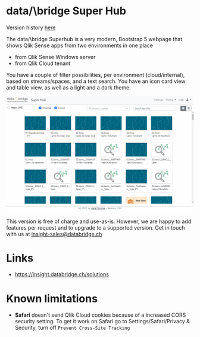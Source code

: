 # data/\bridge Super Hub

Version history [here](./version-history.csv)

The data/\bridge Superhub is a very modern, Bootstrap 5 webpage that shows Qlik Sense apps from two environments in one place

- from Qlik Sense Windows server
- from Qlik Cloud tenant

You have a couple of filter possibilities, per environment (cloud/internal), based on streams/spaces, and a text search. You have an icon card view
and table view, as well as a light and a dark theme.

 ![screenshot](./pics/superhub-anim.gif "screenshot")
 
This version is free of charge and use-as-is. However, we are happy to add features per request and to upgrade to a supported version. Get in touch
with us at insight-sales@databridge.ch

# Links

- https://insight.databridge.ch/solutions

# Known limitations

- **Safari** doesn't send Qlik Cloud cookies because of a increased CORS security setting. To get it work on Safari
  go to Settings/Safari/Privacy & Security, turn off `Prevent Cross-Site Tracking`
